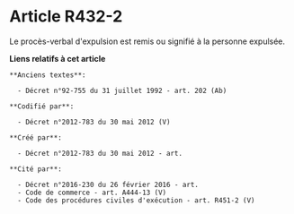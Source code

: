 # Article R432-2

Le procès-verbal d'expulsion est remis ou signifié à la personne expulsée.

**Liens relatifs à cet article**

	**Anciens textes**:

	  - Décret n°92-755 du 31 juillet 1992 - art. 202 (Ab)

	**Codifié par**:

	  - Décret n°2012-783 du 30 mai 2012 (V)

	**Créé par**:

	  - Décret n°2012-783 du 30 mai 2012 - art.

	**Cité par**:

	  - Décret n°2016-230 du 26 février 2016 - art.
	  - Code de commerce - art. A444-13 (V)
	  - Code des procédures civiles d'exécution - art. R451-2 (V)
